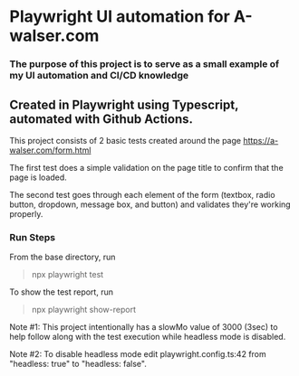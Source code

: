# Playwright UI automation for A-walser.com

### The purpose of this project is to serve as a small example of my UI automation and CI/CD knowledge 
## Created in Playwright using Typescript, automated with Github Actions.

This project consists of 2 basic tests created around the page https://a-walser.com/form.html

The first test does a simple validation on the page title to confirm that the page is loaded.

The second test goes through each element of the form (textbox, radio button, dropdown, message box, and button) and validates they're working properly.

### Run Steps

From the base directory, run

> npx playwright test

To show the test report, run

> npx playwright show-report

Note #1: This project intentionally has a slowMo value of 3000 (3sec) to help follow along with the test execution while headless mode is disabled.

Note #2: To disable headless mode edit playwright.config.ts:42 from "headless: true" to "headless: false".


